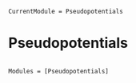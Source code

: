 ```@meta
CurrentModule = Pseudopotentials
```

# Pseudopotentials

```@index
```

```@autodocs
Modules = [Pseudopotentials]
```

